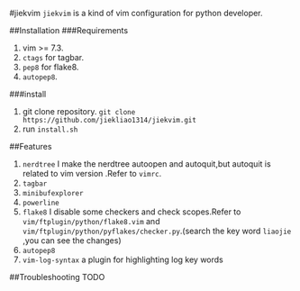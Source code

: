 #jiekvim
`jiekvim` is a kind of vim configuration for python developer.

##Installation
###Requirements
1. vim >= 7.3.
2. `ctags` for tagbar.
3. `pep8` for flake8.
4. `autopep8`.

###install
1. git clone repository. `git clone https://github.com/jiekliao1314/jiekvim.git`
2. run `install.sh`

##Features
1. `nerdtree` I make the nerdtree autoopen and autoquit,but autoquit is related to vim version .Refer to `vimrc`.
2. `tagbar`
3. `minibufexplorer`
4. `powerline`
4. `flake8` I disable some checkers and check scopes.Refer to `vim/ftplugin/python/flake8.vim` and `vim/ftplugin/python/pyflakes/checker.py`.(search the key word `liaojie` ,you can see the changes)
5. `autopep8`
6. `vim-log-syntax` a plugin for highlighting log key words

##Troubleshooting
TODO
